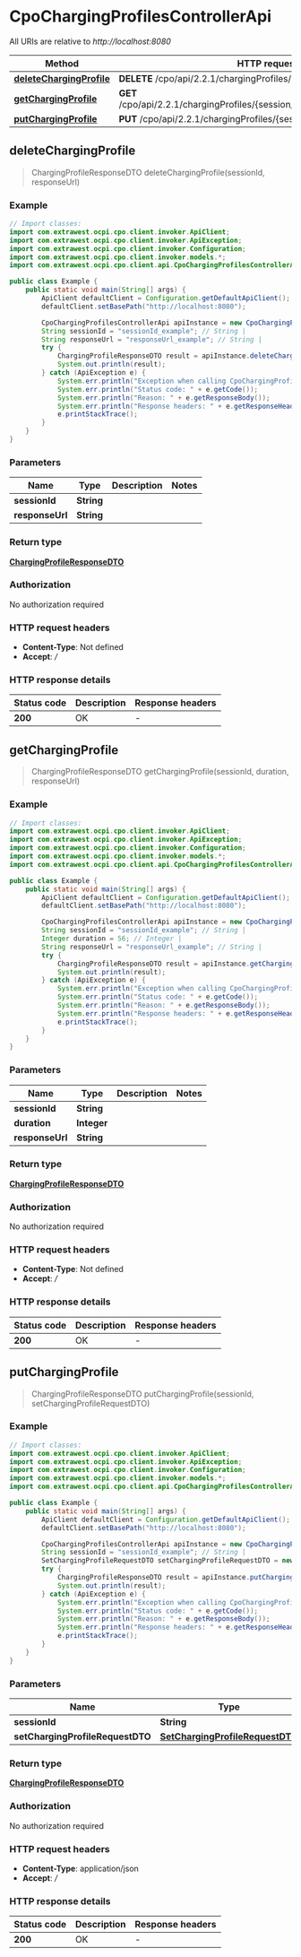 # CpoChargingProfilesControllerApi

All URIs are relative to *http://localhost:8080*

| Method | HTTP request | Description |
|------------- | ------------- | -------------|
| [**deleteChargingProfile**](CpoChargingProfilesControllerApi.md#deleteChargingProfile) | **DELETE** /cpo/api/2.2.1/chargingProfiles/{session_id}/{response_url} |  |
| [**getChargingProfile**](CpoChargingProfilesControllerApi.md#getChargingProfile) | **GET** /cpo/api/2.2.1/chargingProfiles/{session_id}/{duration}/{response_url} |  |
| [**putChargingProfile**](CpoChargingProfilesControllerApi.md#putChargingProfile) | **PUT** /cpo/api/2.2.1/chargingProfiles/{session_id} |  |



## deleteChargingProfile

> ChargingProfileResponseDTO deleteChargingProfile(sessionId, responseUrl)



### Example

```java
// Import classes:
import com.extrawest.ocpi.cpo.client.invoker.ApiClient;
import com.extrawest.ocpi.cpo.client.invoker.ApiException;
import com.extrawest.ocpi.cpo.client.invoker.Configuration;
import com.extrawest.ocpi.cpo.client.invoker.models.*;
import com.extrawest.ocpi.cpo.client.api.CpoChargingProfilesControllerApi;

public class Example {
    public static void main(String[] args) {
        ApiClient defaultClient = Configuration.getDefaultApiClient();
        defaultClient.setBasePath("http://localhost:8080");

        CpoChargingProfilesControllerApi apiInstance = new CpoChargingProfilesControllerApi(defaultClient);
        String sessionId = "sessionId_example"; // String | 
        String responseUrl = "responseUrl_example"; // String | 
        try {
            ChargingProfileResponseDTO result = apiInstance.deleteChargingProfile(sessionId, responseUrl);
            System.out.println(result);
        } catch (ApiException e) {
            System.err.println("Exception when calling CpoChargingProfilesControllerApi#deleteChargingProfile");
            System.err.println("Status code: " + e.getCode());
            System.err.println("Reason: " + e.getResponseBody());
            System.err.println("Response headers: " + e.getResponseHeaders());
            e.printStackTrace();
        }
    }
}
```

### Parameters


| Name | Type | Description  | Notes |
|------------- | ------------- | ------------- | -------------|
| **sessionId** | **String**|  | |
| **responseUrl** | **String**|  | |

### Return type

[**ChargingProfileResponseDTO**](ChargingProfileResponseDTO.md)

### Authorization

No authorization required

### HTTP request headers

- **Content-Type**: Not defined
- **Accept**: */*


### HTTP response details
| Status code | Description | Response headers |
|-------------|-------------|------------------|
| **200** | OK |  -  |


## getChargingProfile

> ChargingProfileResponseDTO getChargingProfile(sessionId, duration, responseUrl)



### Example

```java
// Import classes:
import com.extrawest.ocpi.cpo.client.invoker.ApiClient;
import com.extrawest.ocpi.cpo.client.invoker.ApiException;
import com.extrawest.ocpi.cpo.client.invoker.Configuration;
import com.extrawest.ocpi.cpo.client.invoker.models.*;
import com.extrawest.ocpi.cpo.client.api.CpoChargingProfilesControllerApi;

public class Example {
    public static void main(String[] args) {
        ApiClient defaultClient = Configuration.getDefaultApiClient();
        defaultClient.setBasePath("http://localhost:8080");

        CpoChargingProfilesControllerApi apiInstance = new CpoChargingProfilesControllerApi(defaultClient);
        String sessionId = "sessionId_example"; // String | 
        Integer duration = 56; // Integer | 
        String responseUrl = "responseUrl_example"; // String | 
        try {
            ChargingProfileResponseDTO result = apiInstance.getChargingProfile(sessionId, duration, responseUrl);
            System.out.println(result);
        } catch (ApiException e) {
            System.err.println("Exception when calling CpoChargingProfilesControllerApi#getChargingProfile");
            System.err.println("Status code: " + e.getCode());
            System.err.println("Reason: " + e.getResponseBody());
            System.err.println("Response headers: " + e.getResponseHeaders());
            e.printStackTrace();
        }
    }
}
```

### Parameters


| Name | Type | Description  | Notes |
|------------- | ------------- | ------------- | -------------|
| **sessionId** | **String**|  | |
| **duration** | **Integer**|  | |
| **responseUrl** | **String**|  | |

### Return type

[**ChargingProfileResponseDTO**](ChargingProfileResponseDTO.md)

### Authorization

No authorization required

### HTTP request headers

- **Content-Type**: Not defined
- **Accept**: */*


### HTTP response details
| Status code | Description | Response headers |
|-------------|-------------|------------------|
| **200** | OK |  -  |


## putChargingProfile

> ChargingProfileResponseDTO putChargingProfile(sessionId, setChargingProfileRequestDTO)



### Example

```java
// Import classes:
import com.extrawest.ocpi.cpo.client.invoker.ApiClient;
import com.extrawest.ocpi.cpo.client.invoker.ApiException;
import com.extrawest.ocpi.cpo.client.invoker.Configuration;
import com.extrawest.ocpi.cpo.client.invoker.models.*;
import com.extrawest.ocpi.cpo.client.api.CpoChargingProfilesControllerApi;

public class Example {
    public static void main(String[] args) {
        ApiClient defaultClient = Configuration.getDefaultApiClient();
        defaultClient.setBasePath("http://localhost:8080");

        CpoChargingProfilesControllerApi apiInstance = new CpoChargingProfilesControllerApi(defaultClient);
        String sessionId = "sessionId_example"; // String | 
        SetChargingProfileRequestDTO setChargingProfileRequestDTO = new SetChargingProfileRequestDTO(); // SetChargingProfileRequestDTO | 
        try {
            ChargingProfileResponseDTO result = apiInstance.putChargingProfile(sessionId, setChargingProfileRequestDTO);
            System.out.println(result);
        } catch (ApiException e) {
            System.err.println("Exception when calling CpoChargingProfilesControllerApi#putChargingProfile");
            System.err.println("Status code: " + e.getCode());
            System.err.println("Reason: " + e.getResponseBody());
            System.err.println("Response headers: " + e.getResponseHeaders());
            e.printStackTrace();
        }
    }
}
```

### Parameters


| Name | Type | Description  | Notes |
|------------- | ------------- | ------------- | -------------|
| **sessionId** | **String**|  | |
| **setChargingProfileRequestDTO** | [**SetChargingProfileRequestDTO**](SetChargingProfileRequestDTO.md)|  | |

### Return type

[**ChargingProfileResponseDTO**](ChargingProfileResponseDTO.md)

### Authorization

No authorization required

### HTTP request headers

- **Content-Type**: application/json
- **Accept**: */*


### HTTP response details
| Status code | Description | Response headers |
|-------------|-------------|------------------|
| **200** | OK |  -  |

